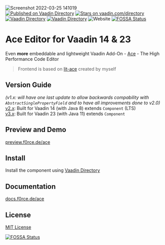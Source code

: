 ![Screenshot 2022-03-25 141019](https://user-images.githubusercontent.com/60381251/160126738-0b266dd1-6c70-4bdb-a8f7-6a2637bfd528.png)</br>
[![Published on Vaadin  Directory](https://img.shields.io/badge/Vaadin%20Directory-published-00b4f0.svg)](https://vaadin.com/directory/component/ace)
[![Stars on vaadin.com/directory](https://img.shields.io/vaadin-directory/star/ace.svg)](https://vaadin.com/directory/component/ace)
[![Vaadin Directory](https://img.shields.io/vaadin-directory/v/ace)](https://vaadin.com/directory/component/ace)
[![Vaadin Directory](https://img.shields.io/vaadin-directory/release-date/ace)](https://vaadin.com/directory/component/ace)
![Website](https://img.shields.io/website?down_message=offline&label=documentation&up_message=online&url=https%3A%2F%2Fdocs.f0rce.de%2Face)
[![FOSSA Status](https://app.fossa.com/api/projects/git%2Bgithub.com%2FF0rce%2Face.svg?type=shield)](https://app.fossa.com/projects/git%2Bgithub.com%2FF0rce%2Face?ref=badge_shield)

# Ace Editor for Vaadin 14 & 23

Even <strong>more</strong> embeddable and lightweight 
Vaadin Add-On - [Ace](http://ace.c9.io/) - The High Performance Code Editor

> Frontend is based on [lit-ace](https://npmjs.com/package/@f0rce/lit-ace) created by myself 


## Version Guide

*(v1.x: will have one last update to allow backwards compability with `AbstractSinglePropertyField` and to have all improvements done to v2.0)*</br> 
[v2.x](https://github.com/F0rce/ace/tree/master): Built for Vaadin 14 (with Java 8) extends `Component` (LTS)</br>
[v3.x](https://github.com/F0rce/ace/tree/3.x): Built for Vaadin 23 (with Java 11) extends `Component`

## Preview and Demo

[preview.f0rce.de/ace](https://preview.f0rce.de/ace)


## Install

Install the component using [Vaadin Directory](https://vaadin.com/directory/component/ace)


## Documentation

[docs.f0rce.de/ace](https://docs.f0rce.de/ace)


## License

[MIT License](https://github.com/F0rce/ace/blob/master/LICENSE)


[![FOSSA Status](https://app.fossa.com/api/projects/git%2Bgithub.com%2FF0rce%2Face.svg?type=large)](https://app.fossa.com/projects/git%2Bgithub.com%2FF0rce%2Face?ref=badge_large)
